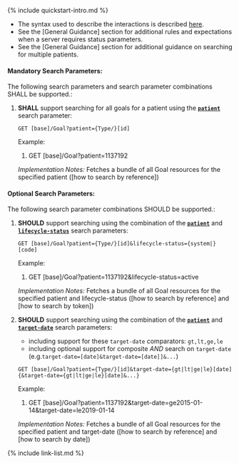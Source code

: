 {% include quickstart-intro.md %}

- The syntax used to describe the interactions is described [here](general-guidance.html#search-syntax).
- See the [General Guidance] section for additional rules and expectations when a server requires status parameters.
- See the [General Guidance] section for additional guidance on searching for multiple patients.

#### Mandatory Search Parameters:

The following search parameters and search parameter combinations SHALL be supported.:

1. **SHALL** support searching for all goals for a patient using the **[`patient`](SearchParameter-us-core-goal-patient.html)** search parameter:

    `GET [base]/Goal?patient={Type/}[id]`

    Example:
    
      1. GET [base]/Goal?patient=1137192

    *Implementation Notes:* Fetches a bundle of all Goal resources for the specified patient ([how to search by reference])


#### Optional Search Parameters:

The following search parameter combinations SHOULD be supported.:

1. **SHOULD** support searching using the combination of the **[`patient`](SearchParameter-us-core-goal-patient.html)** and **[`lifecycle-status`](SearchParameter-us-core-goal-lifecycle-status.html)** search parameters:

    `GET [base]/Goal?patient={Type/}[id]&lifecycle-status={system|}[code]`

    Example:
    
      1. GET [base]/Goal?patient=1137192&amp;lifecycle-status=active

    *Implementation Notes:* Fetches a bundle of all Goal resources for the specified patient and lifecycle-status ([how to search by reference] and [how to search by token])

1. **SHOULD** support searching using the combination of the **[`patient`](SearchParameter-us-core-goal-patient.html)** and **[`target-date`](SearchParameter-us-core-goal-target-date.html)** search parameters:
    - including support for these `target-date` comparators: `gt,lt,ge,le`
    - including optional support for composite *AND* search on `target-date` (e.g.`target-date=[date]&target-date=[date]]&...`)

    `GET [base]/Goal?patient={Type/}[id]&target-date={gt|lt|ge|le}[date]{&target-date={gt|lt|ge|le}[date]&...}`

    Example:
    
      1. GET [base]/Goal?patient=1137192&amp;target-date=ge2015-01-14&amp;target-date=le2019-01-14

    *Implementation Notes:* Fetches a bundle of all Goal resources for the specified patient and target-date ([how to search by reference] and [how to search by date])



{% include link-list.md %}